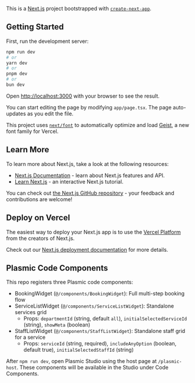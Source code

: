 This is a [Next.js](https://nextjs.org) project bootstrapped with [`create-next-app`](https://nextjs.org/docs/app/api-reference/cli/create-next-app).

## Getting Started

First, run the development server:

```bash
npm run dev
# or
yarn dev
# or
pnpm dev
# or
bun dev
```

Open [http://localhost:3000](http://localhost:3000) with your browser to see the result.

You can start editing the page by modifying `app/page.tsx`. The page auto-updates as you edit the file.

This project uses [`next/font`](https://nextjs.org/docs/app/building-your-application/optimizing/fonts) to automatically optimize and load [Geist](https://vercel.com/font), a new font family for Vercel.

## Learn More

To learn more about Next.js, take a look at the following resources:

- [Next.js Documentation](https://nextjs.org/docs) - learn about Next.js features and API.
- [Learn Next.js](https://nextjs.org/learn) - an interactive Next.js tutorial.

You can check out [the Next.js GitHub repository](https://github.com/vercel/next.js) - your feedback and contributions are welcome!

## Deploy on Vercel

The easiest way to deploy your Next.js app is to use the [Vercel Platform](https://vercel.com/new?utm_medium=default-template&filter=next.js&utm_source=create-next-app&utm_campaign=create-next-app-readme) from the creators of Next.js.

Check out our [Next.js deployment documentation](https://nextjs.org/docs/app/building-your-application/deploying) for more details.

## Plasmic Code Components

This repo registers three Plasmic code components:

- BookingWidget (`@/components/BookingWidget`): Full multi-step booking flow
- ServiceListWidget (`@/components/ServiceListWidget`): Standalone services grid
  - Props: `departmentId` (string, default `all`), `initialSelectedServiceId` (string), `showMeta` (boolean)
- StaffListWidget (`@/components/StaffListWidget`): Standalone staff grid for a service
  - Props: `serviceId` (string, required), `includeAnyOption` (boolean, default true), `initialSelectedStaffId` (string)

After `npm run dev`, open Plasmic Studio using the host page at `/plasmic-host`. These components will be available in the Studio under Code Components.
